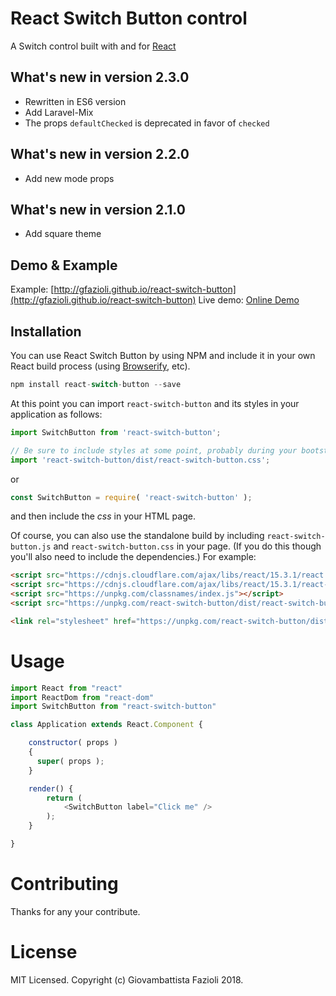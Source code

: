 # React Switch Button control

A Switch control built with and for [React](http://facebook.github.io/react/index.html)

## What's new in version 2.3.0

* Rewritten in ES6 version
* Add Laravel-Mix
* The props `defaultChecked` is deprecated in favor of `checked`

## What's new in version 2.2.0

* Add new mode props

## What's new in version 2.1.0

* Add square theme

## Demo & Example

Example: [http://gfazioli.github.io/react-switch-button](http://gfazioli.github.io/react-switch-button)
Live demo: [Online Demo](http://gfazioli.github.io/react-switch-button#demo)

## Installation

You can use React Switch Button by using NPM and include it in your own React build process (using [Browserify](http://browserify.org), etc).

```javascript
npm install react-switch-button --save
```

At this point you can import `react-switch-button` and its styles in your application as follows:

```js
import SwitchButton from 'react-switch-button';

// Be sure to include styles at some point, probably during your bootstrapping
import 'react-switch-button/dist/react-switch-button.css';
```

or

```js
const SwitchButton = require( 'react-switch-button' );
```

and then include the *css* in your HTML page.

Of course, you can also use the standalone build by including `react-switch-button.js` and `react-switch-button.css` in your page. (If you do this though you'll also need to include the dependencies.) For example:
```html
<script src="https://cdnjs.cloudflare.com/ajax/libs/react/15.3.1/react.min.js"></script>
<script src="https://cdnjs.cloudflare.com/ajax/libs/react/15.3.1/react-dom.min.js"></script>
<script src="https://unpkg.com/classnames/index.js"></script>
<script src="https://unpkg.com/react-switch-button/dist/react-switch-button.js"></script>

<link rel="stylesheet" href="https://unpkg.com/react-switch-button/dist/react-switch-button.css">
```

# Usage

```js
import React from "react"
import ReactDom from "react-dom"
import SwitchButton from "react-switch-button"

class Application extends React.Component {

    constructor( props )
    {
      super( props );
    }

    render() {
        return (
            <SwitchButton label="Click me" />
        );
    }

}

```

# Contributing

Thanks for any your contribute.

# License

MIT Licensed. Copyright (c) Giovambattista Fazioli 2018.
